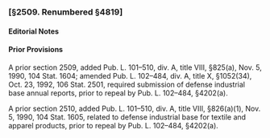 ### [§2509. Renumbered §4819] ###

#### **Editorial Notes** ####

#### Prior Provisions ####

A prior section 2509, added Pub. L. 101–510, div. A, title VIII, §825(a), Nov. 5, 1990, 104 Stat. 1604; amended Pub. L. 102–484, div. A, title X, §1052(34), Oct. 23, 1992, 106 Stat. 2501, required submission of defense industrial base annual reports, prior to repeal by Pub. L. 102–484, §4202(a).

A prior section 2510, added Pub. L. 101–510, div. A, title VIII, §826(a)(1), Nov. 5, 1990, 104 Stat. 1605, related to defense industrial base for textile and apparel products, prior to repeal by Pub. L. 102–484, §4202(a).